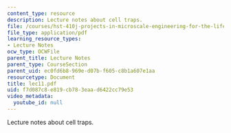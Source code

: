 ```yaml
---
content_type: resource
description: Lecture notes about cell traps.
file: /courses/hst-410j-projects-in-microscale-engineering-for-the-life-sciences-spring-2007/f7d087c8e819cb783eaad6422cc79e53_lec11.pdf
file_type: application/pdf
learning_resource_types:
- Lecture Notes
ocw_type: OCWFile
parent_title: Lecture Notes
parent_type: CourseSection
parent_uid: ec0fd6b8-969e-d07b-f605-c8b1a607e1aa
resourcetype: Document
title: lec11.pdf
uid: f7d087c8-e819-cb78-3eaa-d6422cc79e53
video_metadata:
  youtube_id: null
---
```

Lecture notes about cell traps.

